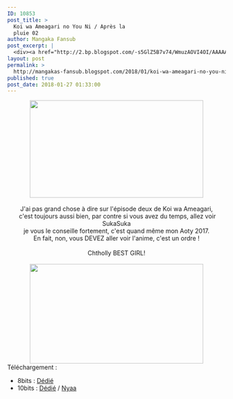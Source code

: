 ```yaml
---
ID: 10853
post_title: >
  Koi wa Ameagari no You Ni / Après la
  pluie 02
author: Mangaka Fansub
post_excerpt: |
  <div><a href="http://2.bp.blogspot.com/-s5GlZ5B7v74/WmuzAOVI4OI/AAAAAAAABG4/KTaBJQKlyTYy1YEsHASdoKa62F6dtXSSgCK4BGAYYCw/s1600/vlcsnap-error067.png"><img border="0" height="225" src="https://2.bp.blogspot.com/-s5GlZ5B7v74/WmuzAOVI4OI/AAAAAAAABG4/KTaBJQKlyTYy1YEsHASdoKa62F6dtXSSgCK4BGAYYCw/s400/vlcsnap-error067.png" width="400"></a></div><div><br></div><div>J'ai pas grand chose &agrave; dire sur l'&eacute;pisode deux de Koi wa Ameagari,</div><div>&nbsp;c'est toujours aussi bien, par contre si vous avez du temps, allez voir SukaSuka</div><div>je vous le conseille fortement, c'est quand m&ecirc;me mon Aoty 2017.</div><div>En fait, non, vous DEVEZ aller voir l'anime, c'est un ordre !</div><div><br></div><div>Chtholly BEST GIRL!</div><div><br></div><div><a href="http://1.bp.blogspot.com/-MmDu92hTHZE/Wmu2S7o8m0I/AAAAAAAABHM/ZxUqjFnCVgsHrbqfE5F_cDwVSzOXmEy2QCK4BGAYYCw/s1600/vlcsnap-error021.png"><img border="0" height="230" src="https://1.bp.blogspot.com/-MmDu92hTHZE/Wmu2S7o8m0I/AAAAAAAABHM/ZxUqjFnCVgsHrbqfE5F_cDwVSzOXmEy2QCK4BGAYYCw/s400/vlcsnap-error021.png" width="400"></a></div><div>T&eacute;l&eacute;chargement :</div><div></div><ul><li>8bits : <a href="https://ddl.family-desuyo.moe/Anime/Koi%20wa%20%28Apr%C3%A8s%20la%20Pluie%29/%5BMangakas-Family%5D%20Koi%20wa%20Ameagari%20no%20Y%C3%B4%20ni%20%28Apr%C3%A8s%20la%20Pluie%29%20-%2002%20VOSTFR%20%5BTV%201080p%20AAC%5D%20%5BAC822566%5D.mp4" target="_blank">D&eacute;di&eacute;</a></li><li>10bits : <a href="https://ddl.family-desuyo.moe/Anime/Koi%20wa%20%28Apr%C3%A8s%20la%20Pluie%29/%5BMangakas-Family%5D%20Koi%20wa%20Ameagari%20no%20Y%C3%B4%20ni%20%28Apr%C3%A8s%20la%20Pluie%29%20-%2002%20VOSTFR%20%5BTV%201080p%2010bits%20E-AC3%5D%20%5BC937615D%5D.mkv" target="_blank">D&eacute;di&eacute;</a> / <a href="https://nyaa.si/view/1000212" target="_blank">Nyaa</a></li></ul>
layout: post
permalink: >
  http://mangakas-fansub.blogspot.com/2018/01/koi-wa-ameagari-no-you-ni-apres-la.html
published: true
post_date: 2018-01-27 01:33:00
---
```

<div class="separator" style="clear: both; text-align: center;"><a href="http://2.bp.blogspot.com/-s5GlZ5B7v74/WmuzAOVI4OI/AAAAAAAABG4/KTaBJQKlyTYy1YEsHASdoKa62F6dtXSSgCK4BGAYYCw/s1600/vlcsnap-error067.png" imageanchor="1" style="margin-left: 1em; margin-right: 1em;"><img border="0" height="225" src="https://2.bp.blogspot.com/-s5GlZ5B7v74/WmuzAOVI4OI/AAAAAAAABG4/KTaBJQKlyTYy1YEsHASdoKa62F6dtXSSgCK4BGAYYCw/s400/vlcsnap-error067.png" width="400" /></a></div><div class="separator" style="clear: both; text-align: center;"><br /></div><div class="" style="clear: both; text-align: center;">J'ai pas grand chose à dire sur l'épisode deux de Koi wa Ameagari,</div><div class="" style="clear: both; text-align: center;">&nbsp;c'est toujours aussi bien, par contre si vous avez du temps, allez voir SukaSuka</div><div class="" style="clear: both; text-align: center;">je vous le conseille fortement, c'est quand même mon Aoty 2017.</div><div class="" style="clear: both; text-align: center;">En fait, non, vous DEVEZ aller voir l'anime, c'est un ordre !</div><div class="" style="clear: both; text-align: center;"><br /></div><div class="" style="clear: both; text-align: center;">Chtholly BEST GIRL!</div><div class="" style="clear: both; text-align: center;"><br /></div><div class="separator" style="clear: both; text-align: center;"><a href="http://1.bp.blogspot.com/-MmDu92hTHZE/Wmu2S7o8m0I/AAAAAAAABHM/ZxUqjFnCVgsHrbqfE5F_cDwVSzOXmEy2QCK4BGAYYCw/s1600/vlcsnap-error021.png" imageanchor="1" style="margin-left: 1em; margin-right: 1em;"><img border="0" height="230" src="https://1.bp.blogspot.com/-MmDu92hTHZE/Wmu2S7o8m0I/AAAAAAAABHM/ZxUqjFnCVgsHrbqfE5F_cDwVSzOXmEy2QCK4BGAYYCw/s400/vlcsnap-error021.png" width="400" /></a></div><div class="" style="clear: both; text-align: left;">Téléchargement :</div><div class="separator" style="clear: both; text-align: left;"></div><ul><li>8bits : <a href="https://ddl.family-desuyo.moe/Anime/Koi%20wa%20%28Apr%C3%A8s%20la%20Pluie%29/%5BMangakas-Family%5D%20Koi%20wa%20Ameagari%20no%20Y%C3%B4%20ni%20%28Apr%C3%A8s%20la%20Pluie%29%20-%2002%20VOSTFR%20%5BTV%201080p%20AAC%5D%20%5BAC822566%5D.mp4" >Dédié</a></li><li>10bits : <a href="https://ddl.family-desuyo.moe/Anime/Koi%20wa%20%28Apr%C3%A8s%20la%20Pluie%29/%5BMangakas-Family%5D%20Koi%20wa%20Ameagari%20no%20Y%C3%B4%20ni%20%28Apr%C3%A8s%20la%20Pluie%29%20-%2002%20VOSTFR%20%5BTV%201080p%2010bits%20E-AC3%5D%20%5BC937615D%5D.mkv" >Dédié</a> / <a href="https://nyaa.si/view/1000212" >Nyaa</a></li></ul>